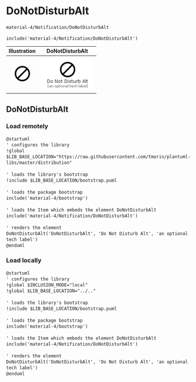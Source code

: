 # DoNotDisturbAlt


```text
material-4/Notification/DoNotDisturbAlt
```

```text
include('material-4/Notification/DoNotDisturbAlt')
```



| Illustration | DoNotDisturbAlt |
| :---: | :---: |
| ![illustration for Illustration](../../material-4/Notification/DoNotDisturbAlt.png) | ![illustration for DoNotDisturbAlt](../../material-4/Notification/DoNotDisturbAlt.Local.png) |




## DoNotDisturbAlt

### Load remotely
```plantuml
@startuml
' configures the library
!global $LIB_BASE_LOCATION="https://raw.githubusercontent.com/tmorin/plantuml-libs/master/distribution"

' loads the library's bootstrap
!include $LIB_BASE_LOCATION/bootstrap.puml

' loads the package bootstrap
include('material-4/bootstrap')

' loads the Item which embeds the element DoNotDisturbAlt
include('material-4/Notification/DoNotDisturbAlt')

' renders the element
DoNotDisturbAlt('DoNotDisturbAlt', 'Do Not Disturb Alt', 'an optional tech label')
@enduml
```

### Load locally
```plantuml
@startuml
' configures the library
!global $INCLUSION_MODE="local"
!global $LIB_BASE_LOCATION="../.."

' loads the library's bootstrap
!include $LIB_BASE_LOCATION/bootstrap.puml

' loads the package bootstrap
include('material-4/bootstrap')

' loads the Item which embeds the element DoNotDisturbAlt
include('material-4/Notification/DoNotDisturbAlt')

' renders the element
DoNotDisturbAlt('DoNotDisturbAlt', 'Do Not Disturb Alt', 'an optional tech label')
@enduml
```

